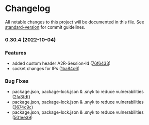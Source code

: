# Changelog

All notable changes to this project will be documented in this file. See [standard-version](https://github.com/conventional-changelog/standard-version) for commit guidelines.

### 0.30.4 (2022-10-04)


### Features

* added custom header A2R-Session-Id ([76f6433](https://github.com/acttoreact/server/commit/76f64330b7f0c961f637451393fa35fcb4b3ba34))
* socket changes for IPs ([1ba84c6](https://github.com/acttoreact/server/commit/1ba84c6dbeb7b833d46e7af3746a0e3a6cf694e6))


### Bug Fixes

* package.json, package-lock.json & .snyk to reduce vulnerabilities ([2fa3fdf](https://github.com/acttoreact/server/commit/2fa3fdfd0523e1142d537b8d1190284733c24dba))
* package.json, package-lock.json & .snyk to reduce vulnerabilities ([3674c9c](https://github.com/acttoreact/server/commit/3674c9cc0f46bce21fd54a3c97fc7b6b15213536))
* package.json, package-lock.json & .snyk to reduce vulnerabilities ([501ee39](https://github.com/acttoreact/server/commit/501ee391af9e32f971dc011e4b0280de58576114))
